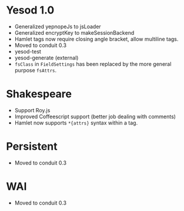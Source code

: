 # Yesod 1.0

* Generalized yepnopeJs to jsLoader
* Generalized encryptKey to makeSessionBackend
* Hamlet tags now require closing angle bracket, allow multiline tags.
* Moved to conduit 0.3
* yesod-test
* yesod-generate (external)
* `fsClass` in `FieldSettings` has been replaced by the more general purpose `fsAttrs`.

# Shakespeare

* Support Roy.js
* Improved Coffeescript support (better job dealing with comments)
* Hamlet now supports `*{attrs}` syntax within a tag.


# Persistent

* Moved to conduit 0.3


# WAI

* Moved to conduit 0.3